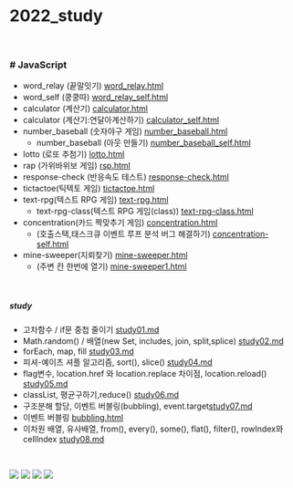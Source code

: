 # 2022_study
<br>

### # JavaScript 

* word_relay (끝말잇기) [word_relay.html](javaScript/끝말잇기/word_relay.html) 
* word_self (쿵쿵따) [word_relay_self.html](javaScript/끝말잇기/쿵쿵따/word_relay_self.html) 
* calculator (계산기) [calculator.html](javaScript/계산기/calculator.html) 
* calculator (계산기:연달아계산하기) [calculator_self.html](javaScript/계산기/연달아%20계산하기/calculator_self.html) 
* number_baseball (숫자야구 게임) [number_baseball.html](javaScript/3.숫자야구%20게임/number_baseball.html) 
  * number_baseball (아웃 만들기) [number_baseball_self.html](javaScript/3.숫자야구%20게임/아웃%20만들기/number_baseball_self.html) 
* lotto (로또 추첨기) [lotto.html](javaScript/4.로또%20추첨기/lotto.html) 
* rap (가위바위보 게임) [rsp.html](javaScript/5.가위바위보%20게임/rsp.html) 
* response-check (반응속도 테스트) [response-check.html](javaScript/6.반응속도%20테스트/response-check.html) 
* tictactoe(틱텍토 게임) [tictactoe.html](javaScript/7.틱택토%20게임/tictactoe_self.html)
* text-rpg(텍스트 RPG 게임) [text-rpg.html](javaScript/8.텍스트%20RPG%20게임/text-rpg.html)
  * text-rpg-class(텍스트 RPG 게임(class)) [text-rpg-class.html](javaScript/8.텍스트%20RPG%20게임/text-rpg-class.html)
* concentration(카드 짝맞추기 게임) [concentration.html](javaScript/9.카드%20짝맞추기%20게임/concentration.html)
  * (호출스택,태스크큐 이벤트 루프 분석 버그 해결하기) [concentration-self.html](javaScript/9.카드%20짝맞추기%20게임/concentration-self.html)
* mine-sweeper(지뢰찾기) [mine-sweeper.html](javaScript/10.지뢰찾기/mine-sweeper.html)
  * (주변 칸 한번에 열기) [mine-sweeper1.html](javaScript/10.지뢰찾기/mine-sweeper1.html)


<br>

##### study
* 고차함수 / if문 중첩 줄이기 [study01.md](javaScript/study01.md)
* Math.random() / 배열(new Set, includes, join, split,splice) [study02.md](javaScript/study02.md)
* forEach, map, fill [study03.md](javaScript/study03.md)
* 피셔-예이츠 셔플 알고리즘, sort(), slice() [study04.md](javaScript/study04.md)
* flag변수, location.href 와 location.replace 차이점, location.reload() [study05.md](javaScript/study05.md)
* classList, 평균구하기,reduce() [study06.md](javaScript/study06.md)
* 구조분해 할당, 이벤트 버블링(bubbling), event.target[study07.md](javaScript/study07.md)
* 이벤트 버블링 [bubbling.html](javaScript/7.틱택토%20게임/bubbling.html)
* 이차원 배열, 유사배열, from(), every(), some(), flat(), filter(), rowIndex와 cellIndex [study08.md](javaScript/study08.md)
  


<br>

<!-- badge -->
<img src="https://img.shields.io/badge/HTML5-FF8800?style=flat&logo=HTML5&logoColor=FFFFFF"/> <img src="https://img.shields.io/badge/css3-14CC80?style=flat&logo=css3&logoColor=FFFFFF"/> <img src="https://img.shields.io/badge/sass-0170FE?style=flat&logo=sass&logoColor=FFFFFF"/> <img src="https://img.shields.io/badge/JavaScript-6078FF?style=flat&logo=JavaScript&logoColor=FFFFFF"/>

